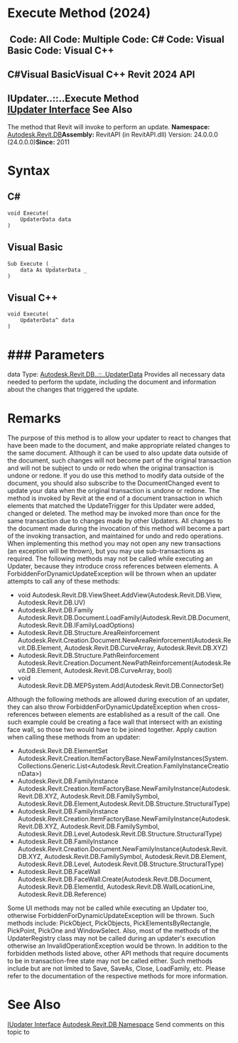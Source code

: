 # Execute Method (2024)

﻿
 Code: All Code: Multiple Code: C# Code: Visual Basic Code: Visual C++   
---  
C#Visual BasicVisual C++
Revit 2024 API  
---  
IUpdater..::..Execute Method   
[IUpdater Interface](4cdaf502-fc25-8f18-7618-8448cce33d11.md "IUpdater Interface") See Also  
---  
The method that Revit will invoke to perform an update. 
**Namespace:** [Autodesk.Revit.DB](87546ba7-461b-c646-cbb1-2cb8f5bff8b2.md "Autodesk.Revit.DB Namespace")**Assembly:** RevitAPI (in RevitAPI.dll) Version: 24.0.0.0 (24.0.0.0)**Since:** 2011 
# Syntax
C#  
---  
```text
void Execute(
	UpdaterData data
)
```
  
Visual Basic  
---  
```text
Sub Execute ( _
	data As UpdaterData _
)
```
  
Visual C++  
---  
```text
void Execute(
	UpdaterData^ data
)
```
  
# ### Parameters
data
    Type: [Autodesk.Revit.DB..::..UpdaterData](58751d04-6f56-0346-e7ba-f21e61a459be.md "UpdaterData Class") Provides all necessary data needed to perform the update, including the document and information about the changes that triggered the update. 
# Remarks
The purpose of this method is to allow your updater to react to changes that have been made to the document, and make appropriate related changes to the same document. Although it can be used to also update data outside of the document, such changes will not become part of the original transaction and will not be subject to undo or redo when the original transaction is undone or redone. If you do use this method to modify data outside of the document, you should also subscribe to the DocumentChanged event to update your data when the original transaction is undone or redone. 
The method is invoked by Revit at the end of a document transaction in which elements that matched the UpdateTrigger for this Updater were added, changed or deleted. The method may be invoked more than once for the same transaction due to changes made by other Updaters. 
All changes to the document made during the invocation of this method will become a part of the invoking transaction, and maintained for undo and redo operations. When implementing this method you may not open any new transactions (an exception will be thrown), but you may use sub-transactions as required. 
The following methods may not be called while executing an Updater, because they introduce cross references between elements. A ForbiddenForDynamicUpdateException will be thrown when an updater attempts to call any of these methods: 
  * void Autodesk.Revit.DB.ViewSheet.AddView(Autodesk.Revit.DB.View, Autodesk.Revit.DB.UV)
  * Autodesk.Revit.DB.Family Autodesk.Revit.DB.Document.LoadFamily(Autodesk.Revit.DB.Document, Autodesk.Revit.DB.IFamilyLoadOptions)
  * Autodesk.Revit.DB.Structure.AreaReinforcement Autodesk.Revit.Creation.Document.NewAreaReinforcement(Autodesk.Revit.DB.Element, Autodesk.Revit.DB.CurveArray, Autodesk.Revit.DB.XYZ)
  * Autodesk.Revit.DB.Structure.PathReinforcement Autodesk.Revit.Creation.Document.NewPathReinforcement(Autodesk.Revit.DB.Element, Autodesk.Revit.DB.CurveArray, bool)
  * void Autodesk.Revit.DB.MEPSystem.Add(Autodesk.Revit.DB.ConnectorSet)

Although the following methods are allowed during execution of an updater, they can also throw ForbiddenForDynamicUpdateException when cross-references between elements are established as a result of the call. One such example could be creating a face wall that intersect with an existing face wall, so those two would have to be joined together. Apply caution when calling these methods from an updater: 
  * Autodesk.Revit.DB.ElementSet Autodesk.Revit.Creation.ItemFactoryBase.NewFamilyInstances(System.Collections.Generic.List<Autodesk.Revit.Creation.FamilyInstanceCreationData>)
  * Autodesk.Revit.DB.FamilyInstance Autodesk.Revit.Creation.ItemFactoryBase.NewFamilyInstance(Autodesk.Revit.DB.XYZ, Autodesk.Revit.DB.FamilySymbol, Autodesk.Revit.DB.Element,Autodesk.Revit.DB.Structure.StructuralType)
  * Autodesk.Revit.DB.FamilyInstance Autodesk.Revit.Creation.ItemFactoryBase.NewFamilyInstance(Autodesk.Revit.DB.XYZ, Autodesk.Revit.DB.FamilySymbol, Autodesk.Revit.DB.Level,Autodesk.Revit.DB.Structure.StructuralType)
  * Autodesk.Revit.DB.FamilyInstance Autodesk.Revit.Creation.Document.NewFamilyInstance(Autodesk.Revit.DB.XYZ, Autodesk.Revit.DB.FamilySymbol, Autodesk.Revit.DB.Element, Autodesk.Revit.DB.Level, Autodesk.Revit.DB.Structure.StructuralType)
  * Autodesk.Revit.DB.FaceWall Autodesk.Revit.DB.FaceWall.Create(Autodesk.Revit.DB.Document, Autodesk.Revit.DB.ElementId, Autodesk.Revit.DB.WallLocationLine, Autodesk.Revit.DB.Reference)

Some UI methods may not be called while executing an Updater too, otherwise ForbiddenForDynamicUpdateException will be thrown. Such methods include: PickObject, PickObjects, PickElementsByRectangle, PickPoint, PickOne and WindowSelect.
Also, most of the methods of the UpdaterRegistry class may not be called during an updater's execution otherwise an InvalidOperationException would be thrown.
In addition to the forbidden methods listed above, other API methods that require documents to be in transaction-free state may not be called either. Such methods include but are not limited to Save, SaveAs, Close, LoadFamily, etc. Please refer to the documentation of the respective methods for more information.
# See Also
[IUpdater Interface](4cdaf502-fc25-8f18-7618-8448cce33d11.md "IUpdater Interface")
[Autodesk.Revit.DB Namespace](87546ba7-461b-c646-cbb1-2cb8f5bff8b2.md "Autodesk.Revit.DB Namespace")
Send comments on this topic to 